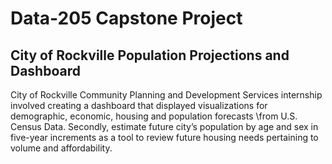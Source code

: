 # Data-205 Capstone Project
## City of Rockville Population Projections and Dashboard
  City of Rockville Community Planning and Development Services internship involved creating a dashboard that displayed visualizations for demographic, economic, housing and population forecasts 
 \from U.S. Census Data.  Secondly, estimate future city’s population by age and sex in five-year increments as a tool to review future housing needs pertaining to volume and affordability.
